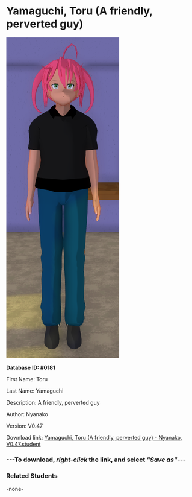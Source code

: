 # Yamaguchi, Toru (A friendly, perverted guy)

<img src="Files/Yamaguchi, Toru (A friendly, perverted guy).png" title="Yamaguchi, Toru (A friendly, perverted guy) - Nyanako, V0.47">

**Database ID: #0181**

First Name: Toru

Last Name: Yamaguchi

Description: A friendly, perverted guy

Author: Nyanako

Version: V0.47

Download link: <a href="https://raw.githubusercontent.com/Arbiter1223/Daigaku-Gurashi-Custom-Students/master/Students/Files/Yamaguchi%2C%20Toru%20(A%20friendly%2C%20perverted%20guy)%20-%20Nyanako%2C%20V0.47.student">Yamaguchi, Toru (A friendly, perverted guy) - Nyanako, V0.47.student</a>

### ---**To download, _right-click_ the link, and select _"Save as"_**---

### Related Students

-none-
